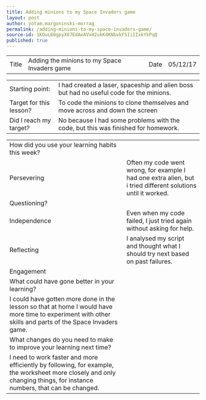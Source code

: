 ```yaml
---
title: Adding minions to my Space Invaders game
layout: post
author: yotam.margoninski-morrag
permalink: /adding-minions-to-my-space-invaders-game/
source-id: 1KOuL68gpyX67EdAeAVxH2ukKdKNbvkFSIiIIxkYkPqQ
published: true
---
```

<table>
  <tr>
    <td>Title</td>
    <td>Adding the minions to my Space Invaders game</td>
    <td>Date</td>
    <td>05/12/17</td>
  </tr>
</table>


<table>
  <tr>
    <td>Starting point:</td>
    <td>I had created a laser, spaceship and alien boss but had no useful code for the minions.</td>
  </tr>
  <tr>
    <td>Target for this lesson?</td>
    <td>To code the minions to clone themselves and move across and down the screen</td>
  </tr>
  <tr>
    <td>Did I reach my target? </td>
    <td>No because  I had some problems with the code, but this was finished for homework.</td>
  </tr>
</table>


<table>
  <tr>
    <td>How did you use your learning habits this week?</td>
    <td></td>
  </tr>
  <tr>
    <td>Persevering</td>
    <td>Often my code went wrong, for example I had one extra alien, but i tried different solutions until it worked.</td>
  </tr>
  <tr>
    <td>Questioning?</td>
    <td></td>
  </tr>
  <tr>
    <td>Independence</td>
    <td>Even when my code failed, I just tried again without asking for help.</td>
  </tr>
  <tr>
    <td>Reflecting</td>
    <td>I analysed my script and thought what I should try next based on past failures.</td>
  </tr>
  <tr>
    <td>Engagement</td>
    <td></td>
  </tr>
  <tr>
    <td>What could have gone better in your learning?</td>
    <td></td>
  </tr>
  <tr>
    <td>I could have gotten more done in the lesson so that at home I would have more time to experiment with other skills and parts of the Space Invaders game. </td>
    <td></td>
  </tr>
  <tr>
    <td>What changes do you need to make to improve your learning next time?</td>
    <td></td>
  </tr>
  <tr>
    <td>I need to work faster and more efficiently by following, for example, the worksheet more closely and only changing things, for instance numbers, that can be changed.</td>
    <td></td>
  </tr>
</table>


